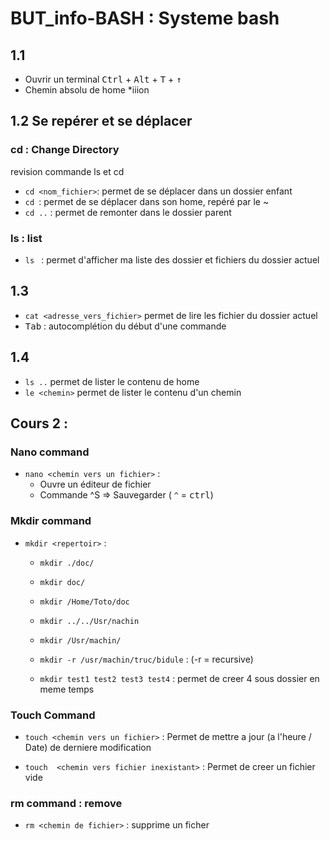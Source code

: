 # BUT_info-BASH : Systeme bash 

## 1.1 
- Ouvrir un terminal <kbd>Ctrl</kbd> + <kbd>Alt</kbd> + <kbd>T</kbd> + <kbd>&uarr;</kbd>
- Chemin absolu de home *iiion


## 1.2 Se repérer et se déplacer 
### cd : Change Directory
revision commande ls et cd
- `cd <nom_fichier>`: permet de se déplacer dans un dossier enfant
- `cd `: permet de se déplacer dans son home, repéré par le ~
- `cd ..` : permet de remonter dans le dossier parent

### ls : list
- `ls ` : permet d'afficher ma liste des dossier et fichiers du dossier actuel

## 1.3 
- `cat <adresse_vers_fichier>` permet de lire les fichier du dossier actuel
- <kbd>Tab</kbd> : autocomplétion du début d'une commande 

## 1.4
 - `ls ..` permet de lister le contenu de home
 - `le <chemin>` permet de lister le contenu d'un chemin 
 
## Cours 2 : 
### Nano command

 - `nano <chemin vers un fichier>` : 
    -  Ouvre un éditeur de fichier
    - Commande ^S => Sauvegarder ( `^` = <kbd>ctrl</kbd>)

### Mkdir command
 - `mkdir <repertoir>` :
    -  `mkdir ./doc/` 
    -  `mkdir doc/`
    -  `mkdir /Home/Toto/doc`

    - `mkdir ../../Usr/nachin`
    - `mkdir /Usr/machin/`

    - `mkdir -r /usr/machin/truc/bidule` : (-r = recursive)

    - `mkdir test1 test2 test3 test4` : permet de creer 4 sous dossier en meme temps

### Touch Command 
 - `touch <chemin vers un fichier>` : Permet de mettre a jour (a l'heure / Date) de derniere modification 

 - `touch  <chemin vers fichier inexistant>` : Permet de creer un fichier vide

### rm command : remove

- `rm <chemin de fichier>` : supprime un ficher
